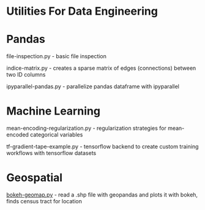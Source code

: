 # Utilities For Data Engineering

# Pandas

file-inspection.py - basic file inspection 

indice-matrix.py - creates a sparse matrix of edges (connections) between two ID columns

ipyparallel-pandas.py - parallelize pandas dataframe with ipyparallel

# Machine Learning

mean-encoding-regularization.py - regularization strategies for mean-encoded categorical variables

tf-gradient-tape-example.py - tensorflow backend to create custom training workflows with tensorflow datasets 

# Geospatial

[bokeh-geomap.py](https://github.com/freedomtowin/data-eng-util/blob/master/bokeh-geomap.py) - read a .shp file with geopandas and plots it with bokeh, finds census tract for location 
